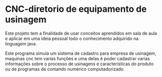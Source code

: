 # CNC-diretorio de equipamento de usinagem
Este projeto tem a finalidade de usar conceitos aprendidos em sala de aula e aplicar em uma ideia  pessoal todo o conhecimento 
adquirido na linguagem java.

Este programa simula um sistema de cadastro para empresa de usinagem, maquinas cnc tem varias funções e uma delas é poder cadastrar
varias informações sobre o processo de usinagens e características do produto ou de programas de comando numérico computadorizado.

